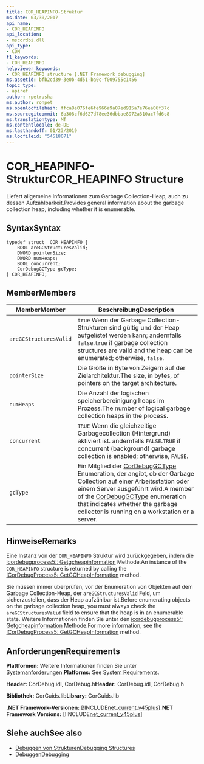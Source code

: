 ```yaml
---
title: COR_HEAPINFO-Struktur
ms.date: 03/30/2017
api_name:
- COR_HEAPINFO
api_location:
- mscordbi.dll
api_type:
- COM
f1_keywords:
- COR_HEAPINFO
helpviewer_keywords:
- COR_HEAPINFO structure [.NET Framework debugging]
ms.assetid: bfb2cd39-3e0b-4d51-ba0c-f009755c1456
topic_type:
- apiref
author: rpetrusha
ms.author: ronpet
ms.openlocfilehash: ffca8e076fe6fe966a9a07ed915a7e76ea06f37c
ms.sourcegitcommit: 6b308cf6d627d78ee36dbbae8972a310ac7fd6c8
ms.translationtype: MT
ms.contentlocale: de-DE
ms.lasthandoff: 01/23/2019
ms.locfileid: "54518071"
---
```

# <a name="corheapinfo-structure"></a><span data-ttu-id="4a727-102">COR_HEAPINFO-Struktur</span><span class="sxs-lookup"><span data-stu-id="4a727-102">COR_HEAPINFO Structure</span></span>
<span data-ttu-id="4a727-103">Liefert allgemeine Informationen zum Garbage Collection-Heap, auch zu dessen Aufzählbarkeit.</span><span class="sxs-lookup"><span data-stu-id="4a727-103">Provides general information about the garbage collection heap, including whether it is enumerable.</span></span>  
  
## <a name="syntax"></a><span data-ttu-id="4a727-104">Syntax</span><span class="sxs-lookup"><span data-stu-id="4a727-104">Syntax</span></span>  
  
```  
typedef struct _COR_HEAPINFO {  
    BOOL areGCStructuresValid;   
    DWORD pointerSize;   
    DWORD numHeaps;  
    BOOL concurrent;   
    CorDebugGCType gcType;   
} COR_HEAPINFO;  
```  
  
## <a name="members"></a><span data-ttu-id="4a727-105">Member</span><span class="sxs-lookup"><span data-stu-id="4a727-105">Members</span></span>  
  
|<span data-ttu-id="4a727-106">Member</span><span class="sxs-lookup"><span data-stu-id="4a727-106">Member</span></span>|<span data-ttu-id="4a727-107">Beschreibung</span><span class="sxs-lookup"><span data-stu-id="4a727-107">Description</span></span>|  
|------------|-----------------|  
|`areGCStructuresValid`|<span data-ttu-id="4a727-108">`true` Wenn der Garbage Collection-Strukturen sind gültig und der Heap aufgelistet werden kann; andernfalls `false`.</span><span class="sxs-lookup"><span data-stu-id="4a727-108">`true` if garbage collection structures are valid and the heap can be enumerated; otherwise, `false`.</span></span>|  
|`pointerSize`|<span data-ttu-id="4a727-109">Die Größe in Byte von Zeigern auf der Zielarchitektur.</span><span class="sxs-lookup"><span data-stu-id="4a727-109">The size, in bytes, of pointers on the target architecture.</span></span>|  
|`numHeaps`|<span data-ttu-id="4a727-110">Die Anzahl der logischen speicherbereinigung heaps im Prozess.</span><span class="sxs-lookup"><span data-stu-id="4a727-110">The number of logical garbage collection heaps in the process.</span></span>|  
|`concurrent`|<span data-ttu-id="4a727-111">`TRUE` Wenn die gleichzeitige Garbagecollection (Hintergrund) aktiviert ist. andernfalls `FALSE`.</span><span class="sxs-lookup"><span data-stu-id="4a727-111">`TRUE` if concurrent (background) garbage collection is enabled; otherwise, `FALSE`.</span></span>|  
|`gcType`|<span data-ttu-id="4a727-112">Ein Mitglied der [CorDebugGCType](../../../../docs/framework/unmanaged-api/debugging/cordebuggctype-enumeration.md) Enumeration, der angibt, ob der Garbage Collection auf einer Arbeitsstation oder einem Server ausgeführt wird.</span><span class="sxs-lookup"><span data-stu-id="4a727-112">A member of the [CorDebugGCType](../../../../docs/framework/unmanaged-api/debugging/cordebuggctype-enumeration.md) enumeration that indicates whether the garbage collector is running on a workstation or a server.</span></span>|  
  
## <a name="remarks"></a><span data-ttu-id="4a727-113">Hinweise</span><span class="sxs-lookup"><span data-stu-id="4a727-113">Remarks</span></span>  
 <span data-ttu-id="4a727-114">Eine Instanz von der `COR_HEAPINFO` Struktur wird zurückgegeben, indem die [icordebugprocess5:: Getgcheapinformation](../../../../docs/framework/unmanaged-api/debugging/icordebugprocess5-getgcheapinformation-method.md) Methode.</span><span class="sxs-lookup"><span data-stu-id="4a727-114">An instance of the `COR_HEAPINFO` structure is returned by calling the [ICorDebugProcess5::GetGCHeapInformation](../../../../docs/framework/unmanaged-api/debugging/icordebugprocess5-getgcheapinformation-method.md) method.</span></span>  
  
 <span data-ttu-id="4a727-115">Sie müssen immer überprüfen, vor der Enumeration von Objekten auf dem Garbage Collection-Heap, der `areGCStructuresValid` Feld, um sicherzustellen, dass der Heap aufzählbar ist.</span><span class="sxs-lookup"><span data-stu-id="4a727-115">Before enumerating objects on the garbage collection heap, you must always check the `areGCStructuresValid` field to ensure that the heap is in an enumerable state.</span></span> <span data-ttu-id="4a727-116">Weitere Informationen finden Sie unter den [icordebugprocess5:: Getgcheapinformation](../../../../docs/framework/unmanaged-api/debugging/icordebugprocess5-getgcheapinformation-method.md) Methode.</span><span class="sxs-lookup"><span data-stu-id="4a727-116">For more information, see the [ICorDebugProcess5::GetGCHeapInformation](../../../../docs/framework/unmanaged-api/debugging/icordebugprocess5-getgcheapinformation-method.md) method.</span></span>  
  
## <a name="requirements"></a><span data-ttu-id="4a727-117">Anforderungen</span><span class="sxs-lookup"><span data-stu-id="4a727-117">Requirements</span></span>  
 <span data-ttu-id="4a727-118">**Plattformen:** Weitere Informationen finden Sie unter [Systemanforderungen](../../../../docs/framework/get-started/system-requirements.md).</span><span class="sxs-lookup"><span data-stu-id="4a727-118">**Platforms:** See [System Requirements](../../../../docs/framework/get-started/system-requirements.md).</span></span>  
  
 <span data-ttu-id="4a727-119">**Header:** CorDebug.idl, CorDebug.h</span><span class="sxs-lookup"><span data-stu-id="4a727-119">**Header:** CorDebug.idl, CorDebug.h</span></span>  
  
 <span data-ttu-id="4a727-120">**Bibliothek:** CorGuids.lib</span><span class="sxs-lookup"><span data-stu-id="4a727-120">**Library:** CorGuids.lib</span></span>  
  
 <span data-ttu-id="4a727-121">**.NET Framework-Versionen:** [!INCLUDE[net_current_v45plus](../../../../includes/net-current-v45plus-md.md)]</span><span class="sxs-lookup"><span data-stu-id="4a727-121">**.NET Framework Versions:** [!INCLUDE[net_current_v45plus](../../../../includes/net-current-v45plus-md.md)]</span></span>  
  
## <a name="see-also"></a><span data-ttu-id="4a727-122">Siehe auch</span><span class="sxs-lookup"><span data-stu-id="4a727-122">See also</span></span>
- [<span data-ttu-id="4a727-123">Debuggen von Strukturen</span><span class="sxs-lookup"><span data-stu-id="4a727-123">Debugging Structures</span></span>](../../../../docs/framework/unmanaged-api/debugging/debugging-structures.md)
- [<span data-ttu-id="4a727-124">Debuggen</span><span class="sxs-lookup"><span data-stu-id="4a727-124">Debugging</span></span>](../../../../docs/framework/unmanaged-api/debugging/index.md)
